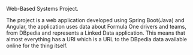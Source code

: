 Web-Based Systems Project.

The project is a web application developed using Spring Boot(Java) and Angular,
the application uses data about Formula One drivers and teams, from DBpedia and
represents a Linked Data application. This means that almost everything has a URI
which is a URL to the DBpedia data available online for the thing itself.
